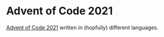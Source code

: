 # Advent of Code 2021

[Advent of Code 2021](https://adventofcode.com/2021) written in (hopfully) different languages.
